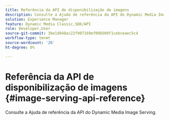 ```yaml
---
title: Referência da API de disponibilização de imagens
description: Consulte a Ajuda de referência da API do Dynamic Media Image Serving.
solution: Experience Manager
feature: Dynamic Media Classic,SDK/API
role: Developer,User
source-git-commit: 3be1d948ac22f907169ef09b509f1cebceaec5c4
workflow-type: tm+mt
source-wordcount: '26'
ht-degree: 0%

---
```



# Referência da API de disponibilização de imagens {#image-serving-api-reference}

Consulte a Ajuda de referência da API do Dynamic Media Image Serving.
